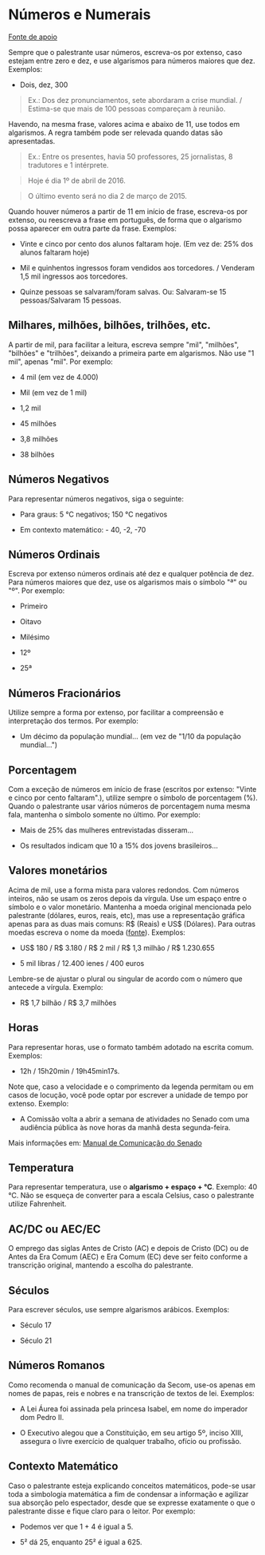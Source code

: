 # Números e Numerais
[Fonte de apoio](http://www12.senado.leg.br/manualdecomunicacao/redacao-e-estilo/estilo/numero)

Sempre que o palestrante usar números, escreva-os por extenso, caso estejam entre zero e dez, e use algarismos para números maiores que dez. Exemplos:

- Dois, dez, 300

> Ex.: Dos dez pronunciamentos, sete abordaram a crise mundial. / Estima-se que mais de 100 pessoas compareçam à reunião.

Havendo, na mesma frase, valores acima e abaixo de 11, use todos em algarismos. A regra também pode ser relevada quando datas são apresentadas.

> Ex.: Entre os presentes, havia 50 professores, 25 jornalistas, 8 tradutores e 1 intérprete.

> Hoje é dia 1º de abril de 2016.

> O último evento será no dia 2 de março de 2015.

Quando houver números a partir de 11 em início de frase, escreva-os por extenso, ou reescreva a frase em português, de forma que o algarismo possa aparecer em outra parte da frase.  Exemplos:

- Vinte e cinco por cento dos alunos faltaram hoje. (Em vez de: 25% dos alunos faltaram hoje)

- Mil e quinhentos ingressos foram vendidos aos torcedores. / Venderam 1,5 mil ingressos aos torcedores.

- Quinze pessoas se salvaram/foram salvas. Ou: Salvaram-se 15 pessoas/Salvaram 15 pessoas.

## Milhares, milhões, bilhões, trilhões, etc.

A partir de mil, para facilitar a leitura, escreva sempre "mil", "milhões", "bilhões" e "trilhões", deixando a primeira parte em algarismos. Não use "1 mil", apenas "mil". Por exemplo:

- 4 mil (em vez de 4.000)

- Mil (em vez de 1 mil)

- 1,2 mil

- 45 milhões

- 3,8 milhões

- 38 bilhões


## Números Negativos
Para representar números negativos, siga o seguinte:

- Para graus:  5 °C negativos;  150 °C negativos

- Em contexto matemático: - 40, -2, -70


## Números Ordinais
Escreva por extenso números ordinais até dez e qualquer potência de dez. Para números maiores que dez, use os algarismos mais o símbolo "ª" ou "º". Por exemplo:

- Primeiro

- Oitavo

- Milésimo

- 12º

- 25ª


## Números Fracionários
Utilize sempre a forma por extenso, por facilitar a compreensão e interpretação dos termos. Por exemplo:

- Um décimo da população mundial... (em vez de "1/10 da população mundial...")


## Porcentagem
Com a exceção de números em início de frase (escritos por extenso: "Vinte e cinco por cento faltaram".), utilize sempre o símbolo de porcentagem (%). Quando o palestrante usar vários números de porcentagem numa mesma fala, mantenha o símbolo somente no último. Por exemplo:

- Mais de 25% das mulheres entrevistadas disseram...

- Os resultados indicam que 10 a 15% dos jovens brasileiros...


## Valores monetários
Acima de mil, use a forma mista para valores redondos. Com números inteiros, não se usam os zeros depois da vírgula. Use um espaço entre o símbolo e o valor monetário. Mantenha a moeda original mencionada pelo palestrante (dólares, euros, reais, etc), mas use a representação gráfica apenas para as duas mais comuns: R$ (Reais) e US$ (Dólares). Para outras moedas escreva o nome da moeda ([fonte](http://www12.senado.leg.br/manualdecomunicacao/redacao-e-estilo/estilo/moeda)). Exemplos:

- US$ 180 / R$ 3.180 / R$ 2 mil / R$ 1,3 milhão / R$ 1.230.655

- 5 mil libras / 12.400 ienes / 400 euros

Lembre-se de ajustar o plural ou singular de acordo com o número que antecede a vírgula. Exemplo:

- R$ 1,7 bilhão / R$ 3,7 milhões


## Horas
Para representar horas, use o formato também adotado na escrita comum. Exemplos:

- 12h / 15h20min / 19h45min17s.


Note que, caso a velocidade e o comprimento da legenda permitam ou em casos de locução, você pode optar por escrever a unidade de tempo por extenso. Exemplo:

- A Comissão volta a abrir a semana de atividades no Senado com uma audiência pública às nove horas da manhã desta segunda-feira.

Mais informações em: [Manual de Comunicação do Senado](http://www12.senado.leg.br/manualdecomunicacao/redacao-e-estilo/estilo/hora)


## Temperatura
Para representar temperatura, use o **algarismo + espaço + °C**. Exemplo:  40 °C. Não se esqueça de converter para a escala Celsius, caso o palestrante utilize Fahrenheit.


## AC/DC ou AEC/EC
O emprego das siglas Antes de Cristo (AC) e depois de Cristo (DC) ou de Antes da Era Comum (AEC) e Era Comum (EC) deve ser feito conforme a transcrição original, mantendo a escolha do palestrante.


## Séculos
Para escrever séculos, use sempre algarismos arábicos. Exemplos:

- Século 17

- Século 21


## Números Romanos
Como recomenda o manual de comunicação da Secom, use-os apenas em nomes de papas, reis e nobres e na transcrição de textos de lei. Exemplos:

- A Lei Áurea foi assinada pela princesa Isabel, em nome do imperador dom Pedro II.

- O Executivo alegou que a Constituição, em seu artigo 5º, inciso XIII, assegura o livre exercício de qualquer trabalho, ofício ou profissão.


## Contexto Matemático
Caso o palestrante esteja explicando conceitos matemáticos, pode-se usar toda a simbologia matemática a fim de condensar a informação e agilizar sua absorção pelo espectador, desde que se expresse exatamente o que o palestrante disse e fique claro para o leitor. Por exemplo:

- Podemos ver que 1 + 4 é igual a 5.

- 5² dá 25, enquanto 25² é igual a 625.
